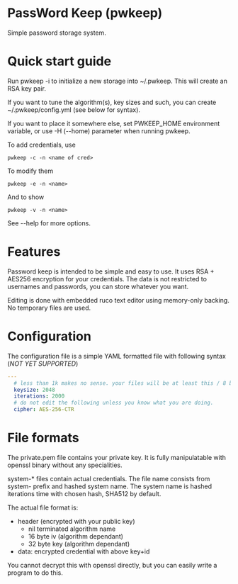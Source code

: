 PassWord Keep (pwkeep)
======================

Simple password storage system. 

Quick start guide
=================

Run pwkeep -i to initialize a new storage into ~/.pwkeep. This will create an RSA key pair.

If you want to tune the algorithm(s), key sizes and such, you can create ~/.pwkeep/config.yml (see below for syntax).

If you want to place it somewhere else, set PWKEEP\_HOME environment variable, or use -H (--home) parameter when running pwkeep. 

To add credentials, use

    pwkeep -c -n <name of cred>

To modify them

    pwkeep -e -n <name>

And to show

    pwkeep -v -n <name>

See --help for more options.

Features
========

Password keep is intended to be simple and easy to use. It uses RSA + AES256 encryption for your credentials. The
data is not restricted to usernames and passwords, you can store whatever you want.

Editing is done with embedded ruco text editor using memory-only backing. No temporary files are used. 

Configuration
=============

The configuration file is a simple YAML formatted file with following syntax (*NOT YET SUPPORTED*)

```yaml
---
  # less than 1k makes no sense. your files will be at least this / 8 bytes. 
  keysize: 2048 
  iterations: 2000
  # do not edit the following unless you know what you are doing. 
  cipher: AES-256-CTR
```

File formats
============

The private.pem file contains your private key. It is fully manipulatable with openssl binary without any specialities.

system-\* files contain actual credentials. The file name consists from system- prefix and hashed system name. The system
name is hashed iterations time with chosen hash, SHA512 by default.

The actual file format is:
 
  * header (encrypted with your public key)
    * nil terminated algorithm name
    * 16 byte iv (algorithm dependant)
    * 32 byte key (algorithm dependant)
  * data: encrypted credential with above key+id

You cannot decrypt this with openssl directly, but you can easily write a program to do this. 
